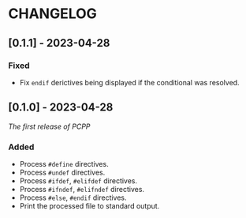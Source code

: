 # CHANGELOG

## [0.1.1] - 2023-04-28

### Fixed

- Fix `endif` derictives being displayed if the conditional was resolved.

## [0.1.0] - 2023-04-28

_The first release of PCPP_

### Added

- Process `#define` directives.
- Process `#undef` directives.
- Process `#ifdef`, `#elifdef` directives.
- Process `#ifndef`, `#elifndef` directives.
- Process `#else`, `#endif` directives.
- Print the processed file to standard output.
